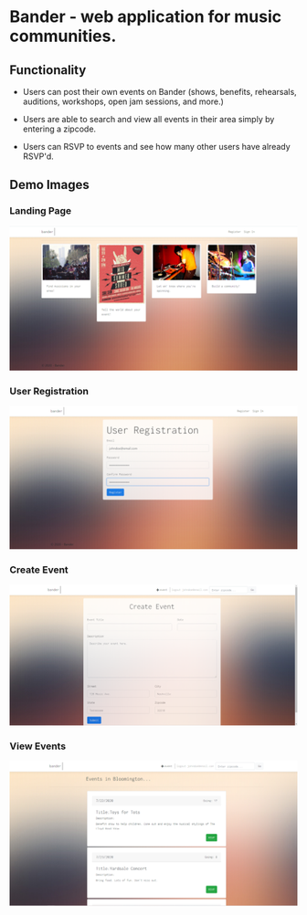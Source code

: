 # Bander - web application for music communities.

## Functionality

 - Users can post their own events on Bander (shows, benefits, rehearsals, auditions, workshops, open jam sessions, and more.)
 
 - Users are able to search and view all events in their area simply by entering a zipcode. 
 
 - Users can RSVP to events and see how many other users have already RSVP'd. 
 
## Demo Images
### Landing Page
  ![](https://raw.githubusercontent.com/loganferguson/Bander/master/LandingPage.png)
### User Registration
   ![](https://raw.githubusercontent.com/loganferguson/Bander/master/UserReg.png)
### Create Event
![](https://raw.githubusercontent.com/loganferguson/Bander/master/EventCreate.png)
### View Events
![](https://raw.githubusercontent.com/loganferguson/Bander/master/EventsView.png)
